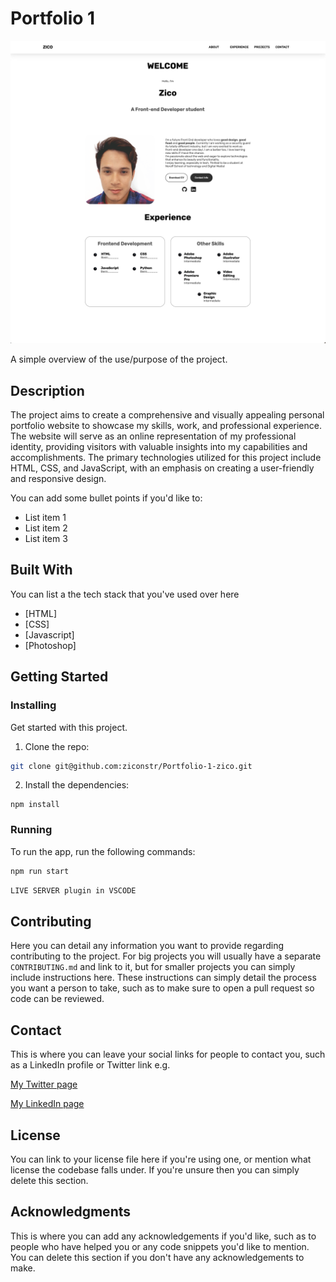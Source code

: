 # Portfolio 1

![image](/images/portfolioscreenshot.png)

A simple overview of the use/purpose of the project.

## Description

The project aims to create a comprehensive and visually appealing personal portfolio website to showcase my skills, work, and professional experience. The website will serve as an online representation of my professional identity, providing visitors with valuable insights into my capabilities and accomplishments. The primary technologies utilized for this project include HTML, CSS, and JavaScript, with an emphasis on creating a user-friendly and responsive design.

You can add some bullet points if you'd like to:

- List item 1
- List item 2
- List item 3

## Built With

You can list a the tech stack that you've used over here

- [HTML]
- [CSS]
- [Javascript]
- [Photoshop]

## Getting Started

### Installing

Get started with this project.

1. Clone the repo:

```bash
git clone git@github.com:ziconstr/Portfolio-1-zico.git
```

2. Install the dependencies:

```
npm install
```

### Running

To run the app, run the following commands:

```bash
npm run start
```
```bash
LIVE SERVER plugin in VSCODE
```

## Contributing

Here you can detail any information you want to provide regarding contributing to the project. For big projects you will usually have a separate `CONTRIBUTING.md` and link to it, but for smaller projects you can simply include instructions here. These instructions can simply detail the process you want a person to take, such as to make sure to open a pull request so code can be reviewed.

## Contact

This is where you can leave your social links for people to contact you, such as a LinkedIn profile or Twitter link e.g.

[My Twitter page](www.twitter.com)

[My LinkedIn page](www.linkedin.com)

## License

You can link to your license file here if you're using one, or mention what license the codebase falls under. If you're unsure then you can simply delete this section.

## Acknowledgments

This is where you can add any acknowledgements if you'd like, such as to people who have helped you or any code snippets you'd like to mention. You can delete this section if you don't have any acknowledgements to make.

